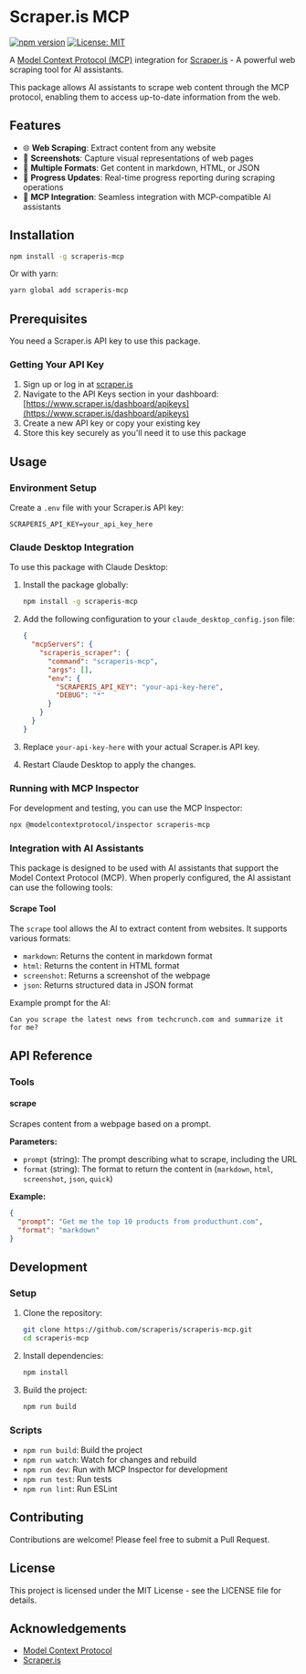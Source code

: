 # Scraper.is MCP

[![npm version](https://img.shields.io/npm/v/scraperis-mcp.svg)](https://www.npmjs.com/package/scraperis-mcp)
[![License: MIT](https://img.shields.io/badge/License-MIT-yellow.svg)](https://opensource.org/licenses/MIT)

A [Model Context Protocol (MCP)](https://github.com/model-context-protocol/spec) integration for [Scraper.is](https://scraper.is) - A powerful web scraping tool for AI assistants.

This package allows AI assistants to scrape web content through the MCP protocol, enabling them to access up-to-date information from the web.

## Features

- 🌐 **Web Scraping**: Extract content from any website
- 📸 **Screenshots**: Capture visual representations of web pages
- 📄 **Multiple Formats**: Get content in markdown, HTML, or JSON
- 🔄 **Progress Updates**: Real-time progress reporting during scraping operations
- 🔌 **MCP Integration**: Seamless integration with MCP-compatible AI assistants

## Installation

```bash
npm install -g scraperis-mcp
```

Or with yarn:

```bash
yarn global add scraperis-mcp
```

## Prerequisites

You need a Scraper.is API key to use this package. 

### Getting Your API Key

1. Sign up or log in at [scraper.is](https://scraper.is)
2. Navigate to the API Keys section in your dashboard: [https://www.scraper.is/dashboard/apikeys](https://www.scraper.is/dashboard/apikeys)
3. Create a new API key or copy your existing key
4. Store this key securely as you'll need it to use this package

## Usage

### Environment Setup

Create a `.env` file with your Scraper.is API key:

```
SCRAPERIS_API_KEY=your_api_key_here
```

### Claude Desktop Integration

To use this package with Claude Desktop:

1. Install the package globally:
   ```bash
   npm install -g scraperis-mcp
   ```

2. Add the following configuration to your `claude_desktop_config.json` file:
   ```json
   {
     "mcpServers": {
       "scraperis_scraper": {
         "command": "scraperis-mcp",
         "args": [],
         "env": {
           "SCRAPERIS_API_KEY": "your-api-key-here",
           "DEBUG": "*"
         }
       }
     }
   }
   ```

3. Replace `your-api-key-here` with your actual Scraper.is API key.

4. Restart Claude Desktop to apply the changes.

### Running with MCP Inspector

For development and testing, you can use the MCP Inspector:

```bash
npx @modelcontextprotocol/inspector scraperis-mcp
```

### Integration with AI Assistants

This package is designed to be used with AI assistants that support the Model Context Protocol (MCP). When properly configured, the AI assistant can use the following tools:

#### Scrape Tool

The `scrape` tool allows the AI to extract content from websites. It supports various formats:

- `markdown`: Returns the content in markdown format
- `html`: Returns the content in HTML format
- `screenshot`: Returns a screenshot of the webpage
- `json`: Returns structured data in JSON format

Example prompt for the AI:

```
Can you scrape the latest news from techcrunch.com and summarize it for me?
```

## API Reference

### Tools

#### scrape

Scrapes content from a webpage based on a prompt.

**Parameters:**

- `prompt` (string): The prompt describing what to scrape, including the URL
- `format` (string): The format to return the content in (`markdown`, `html`, `screenshot`, `json`, `quick`)

**Example:**

```json
{
  "prompt": "Get me the top 10 products from producthunt.com",
  "format": "markdown"
}
```

## Development

### Setup

1. Clone the repository:
   ```bash
   git clone https://github.com/scraperis/scraperis-mcp.git
   cd scraperis-mcp
   ```

2. Install dependencies:
   ```bash
   npm install
   ```

3. Build the project:
   ```bash
   npm run build
   ```

### Scripts

- `npm run build`: Build the project
- `npm run watch`: Watch for changes and rebuild
- `npm run dev`: Run with MCP Inspector for development
- `npm run test`: Run tests
- `npm run lint`: Run ESLint

## Contributing

Contributions are welcome! Please feel free to submit a Pull Request.

## License

This project is licensed under the MIT License - see the LICENSE file for details.

## Acknowledgements

- [Model Context Protocol](https://github.com/model-context-protocol/spec)
- [Scraper.is](https://scraper.is) 